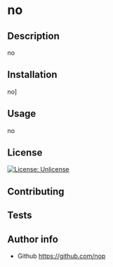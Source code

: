  # no

  ## Description

   no

  ## Installation

   no]

  ## Usage 

   no

  ## License
 [![License: Unlicense](https://img.shields.io/badge/license-Unlicense-blue.svg)](http://unlicense.org/)


  ## Contributing
 
  ## Tests
  

  ## Author info
  - Github https://github.com/nop 
